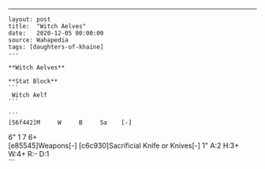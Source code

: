 ---
    layout: post
    title:  "Witch Aelves"
    date:   2020-12-05 00:00:00
    source: Wahapedia
    tags: [daughters-of-khaine]
    ---
    
    **Witch Aelves**
    
    **Stat Block**
    ```
     Witch Aelf
    ```
    
    ```
    [56f442]M     W     B     Sa    [-]
6"    1     7     6+    
[e85545]Weapons[-]
[c6c930]Sacrificial Knife or Knives[-]
1"     A:2    H:3+   W:4+   R:-    D:1   
    ```
    
    
    